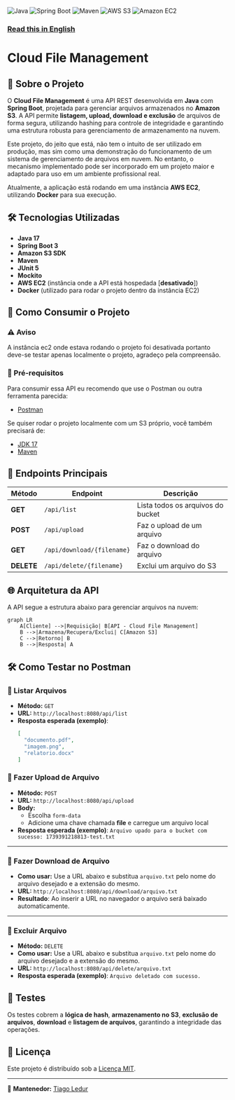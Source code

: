 ![Java](https://img.shields.io/badge/Java-17-orange?logo=java&logoColor=white)
![Spring Boot](https://img.shields.io/badge/Spring%20Boot-green?logo=springboot&logoColor=white)
![Maven](https://img.shields.io/badge/Maven-C71A36?logo=apachemaven&logoColor=white)
![AWS S3](https://img.shields.io/badge/AWS%20S3-Storage-orange?logo=amazons3&logoColor=white)
![Amazon EC2](https://img.shields.io/badge/Amazon%20EC2-Cloud-orange?logo=amazonaws&logoColor=white)

### [Read this in English](README-en.md)

# Cloud File Management

## 📌 Sobre o Projeto

O **Cloud File Management** é uma API REST desenvolvida em **Java** com **Spring Boot**, projetada para gerenciar arquivos armazenados no **Amazon S3**. A API permite **listagem, upload, download e exclusão** de arquivos de forma segura, utilizando hashing para controle de integridade e garantindo uma estrutura robusta para gerenciamento de armazenamento na nuvem. 

Este projeto, do jeito que está, não tem o intuito de ser utilizado em produção, mas sim como uma demonstração do funcionamento de um sistema de gerenciamento de arquivos em nuvem. No entanto, o mecanismo implementado pode ser incorporado em um projeto maior e adaptado para uso em um ambiente profissional real.

Atualmente, a aplicação está rodando em uma instância **AWS EC2**, utilizando **Docker** para sua execução.

## 🛠️ Tecnologias Utilizadas

- **Java 17**
- **Spring Boot 3**
- **Amazon S3 SDK**
- **Maven**
- **JUnit 5**
- **Mockito**
-  **AWS EC2** (instância onde a API está hospedada [**desativado**])
- **Docker** (utilizado para rodar o projeto dentro da instância EC2)

## 🚀 Como Consumir o Projeto

### ⚠ Aviso

A instância ec2 onde estava rodando o projeto foi desativada portanto deve-se testar apenas localmente o projeto, agradeço pela compreensão.

### 🔧 Pré-requisitos  

Para consumir essa API eu recomendo que use o Postman ou outra ferramenta parecida:  

- [Postman](https://www.postman.com/download)  

Se quiser rodar o projeto localmente com um S3 próprio, você também precisará de:  

- [JDK 17](https://www.oracle.com/java/technologies/javase/jdk17-archive-downloads.html)  
- [Maven](https://maven.apache.org/)

## 📌 Endpoints Principais

| Método  | Endpoint          | Descrição                     |
|---------|------------------|------------------------------|
| **GET**  | `/api/list`     | Lista todos os arquivos do bucket |
| **POST** | `/api/upload`   | Faz o upload de um arquivo |
| **GET**  | `/api/download/{filename}` | Faz o download do arquivo |
| **DELETE** | `/api/delete/{filename}` | Exclui um arquivo do S3 |

## 🌐 Arquitetura da API

A API segue a estrutura abaixo para gerenciar arquivos na nuvem:

```mermaid
graph LR
    A[Cliente] -->|Requisição| B[API - Cloud File Management]
    B -->|Armazena/Recupera/Exclui| C[Amazon S3]
    C -->|Retorno| B
    B -->|Resposta| A
```

## 🛠️ Como Testar no Postman

### 🔹 Listar Arquivos
- **Método:** `GET`
- **URL:** `http://localhost:8080/api/list`
- **Resposta esperada (exemplo)**:
  ```json
  [
    "documento.pdf",
    "imagem.png",
    "relatorio.docx"
  ]
### 🔹 Fazer Upload de Arquivo
- **Método:** `POST`
- **URL:** `http://localhost:8080/api/upload`
- **Body:**
	-   Escolha `form-data`
	-   Adicione uma chave chamada **file** e carregue um arquivo local
- **Resposta esperada (exemplo)**:
  ``
Arquivo upado para o bucket com sucesso: 1739391218813-test.txt
``
---
### 🔹 Fazer Download de Arquivo
-  **Como usar:** Use a URL abaixo e substitua `arquivo.txt` pelo nome do arquivo desejado e a extensão do mesmo.
- **URL:** `http://localhost:8080/api/download/arquivo.txt`
- **Resultado**: Ao inserir a URL no navegador o arquivo será baixado automaticamente.
---
### 🔹 Excluir Arquivo
- **Método:** `DELETE`
-  **Como usar:** Use a URL abaixo e substitua `arquivo.txt` pelo nome do arquivo desejado e a extensão do mesmo.
- **URL:** `http://localhost:8080/api/delete/arquivo.txt`
- **Resposta esperada (exemplo)**:
  ``
Arquivo deletado com sucesso.
``

## 🧪 Testes  
Os testes cobrem a **lógica de hash**, **armazenamento no S3**,  **exclusão de arquivos**, **download** e **listagem de arquivos**, garantindo a integridade das operações.  

## 📜 Licença

Este projeto é distribuído sob a [Licença MIT](https://opensource.org/licenses/MIT).

---
📌 **Mantenedor:** [Tiago Ledur](https://github.com/TiagoLedur)


